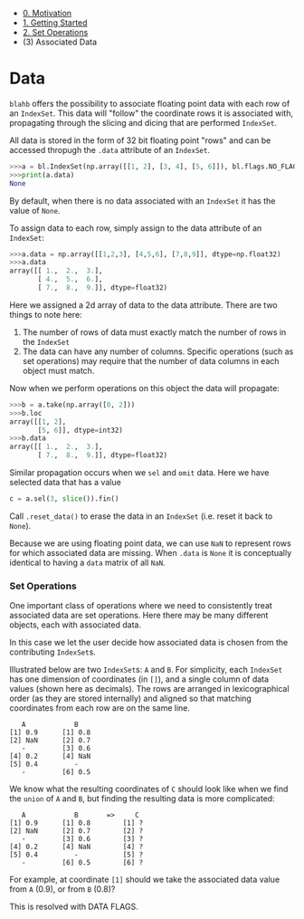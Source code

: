 - [0. Motivation](index.md)
- [1. Getting Started](1_intro.md)
- [2. Set Operations](2_setops.md)
- (3) Associated Data

# Data
`blahb` offers the possibility to associate floating point data with each row of an `IndexSet`.
This data will "follow" the coordinate rows it is associated with, propagating through the slicing and dicing that are performed `IndexSet`.

All data is stored in the form of 32 bit floating point "rows" and can be accessed thropugh the `.data` attribute of an `IndexSet`.

```python
>>>a = bl.IndexSet(np.array([[1, 2], [3, 4], [5, 6]]), bl.flags.NO_FLAGS)
>>>print(a.data)
None
```
By default, when there is no data associated with an `IndexSet` it has the value of `None`.

To assign data to each row, simply assign to the data attribute of an `IndexSet`:
```python
>>>a.data = np.array([[1,2,3], [4,5,6], [7,8,9]], dtype=np.float32)
>>>a.data
array([[ 1.,  2.,  3.],
       [ 4.,  5.,  6.],
       [ 7.,  8.,  9.]], dtype=float32)
```
Here we assigned a 2d array of data to the data attribute.
There are two things to note here:
1. The number of rows of data must exactly match the number of rows in the `IndexSet`
2. The data can have any number of columns. Specific operations (such as set operations) may require that the number of data columns in each object must match.

Now when we perform operations on this object the data will propagate:
```python
>>>b = a.take(np.array([0, 2]))
>>>b.loc
array([[1, 2],
       [5, 6]], dtype=int32)
>>>b.data
array([[ 1.,  2.,  3.],
       [ 7.,  8.,  9.]], dtype=float32)
```

Similar propagation occurs when we `sel` and `omit` data.
Here we have selected data that has a value
```python
c = a.sel(3, slice()).fin()
```

Call `.reset_data()` to erase the data in an `IndexSet` (i.e. reset it back to `None`).

Because we are using floating point data, we can use `NaN` to represent rows for which associated data are missing.
When `.data` is `None` it is conceptually identical to having a `data` matrix of all `NaN`.

### Set Operations
One important class of operations where we need to consistently treat associated data are set operations.
Here there may be many different objects, each with associated data.

In this case we let the user decide how associated data is chosen from the contributing `IndexSet`s.

Illustrated below are two `IndexSet`s: `A` and `B`.
For simplicity, each `IndexSet` has one dimension of coordinates (in `[]`), and a single column of data values (shown here as decimals).
The rows are arranged in lexicographical order (as they are stored internally) and aligned so that matching coordinates from each row are on the same line.
```
   A            B
[1] 0.9      [1] 0.8
[2] NaN      [2] 0.7
   -         [3] 0.6
[4] 0.2      [4] NaN
[5] 0.4         -
   -         [6] 0.5
```

We know what the resulting coordinates of `C` should look like when we find the `union` of `A` and `B`, but finding the resulting data is more complicated:
```
   A            B       =>     C
[1] 0.9      [1] 0.8        [1] ?
[2] NaN      [2] 0.7        [2] ?
   -         [3] 0.6        [3] ?
[4] 0.2      [4] NaN        [4] ?
[5] 0.4         -           [5] ?
   -         [6] 0.5        [6] ?
```
For example, at coordinate `[1]` should we take the associated data value from `A` (0.9), or from `B` (0.8)?

This is resolved with DATA FLAGS.
